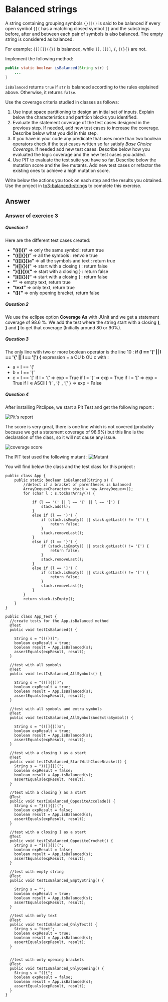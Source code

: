 # Balanced strings

A string containing grouping symbols `{}[]()` is said to be balanced if every open symbol `{[(` has a matching closed symbol `]}` and the substrings before, after and between each pair of symbols is also balanced. The empty string is considered as balanced.

For example: `{[][]}({})` is balanced, while `][`, `([)]`, `{`, `{(}{}` are not.

Implement the following method:

```java
public static boolean isBalanced(String str) {
    ...
}
```

`isBalanced` returns `true` if `str` is balanced according to the rules explained above. Otherwise, it returns `false`.

Use the coverage criteria studied in classes as follows:

1. Use input space partitioning to design an initial set of inputs. Explain below the characteristics and partition blocks you identified.
2. Evaluate the statement coverage of the test cases designed in the previous step. If needed, add new test cases to increase the coverage. Describe below what you did in this step.
3. If you have in your code any predicate that uses more than two boolean operators check if the test cases written so far satisfy *Base Choice Coverage*. If needed add new test cases. Describe below how you evaluated the logic coverage and the new test cases you added.
4. Use PIT to evaluate the test suite you have so far. Describe below the mutation score and the live mutants. Add new test cases or refactor the existing ones to achieve a high mutation score.

Write below the actions you took on each step and the results you obtained.
Use the project in [tp3-balanced-strings](../code/tp3-balanced-strings) to complete this exercise.

## Answer
### Answer of exercice 3
##### Question 1
Here are the different test cases created:
* **"((()))"** => only the same symbol: return true
* **“(([]{}))”** => all the symbols : renvoie true
* **“(([]{}))a”** => all the symbols and text : return true
* **")([]{})("** => start with a closing ) : return false
* **“}([]{})(“** => start with a closing } : return false
* **“]([]{})(“** => start with a closing ] : return false
* **“”** => empty text, return true 
* **“text”** => only text, return true
* **"([{"** => only opening bracket, return false

##### Question 2
We use the eclipse option **Coverage As** with JUnit and we get a statement coverage of 98.6 %. We add the test where the string start with a closing **)**, **}** and **]** to get that coverage (Initially around 80 or 90%).
##### Question 3
The only line with two or more boolean operator is the line 10 : **if (l == '(' || l == '{' || l == '[') {**
expression = a OU b OU c with : 
* a = I == '('
* b = I == '{'
* c = I == '['
if l = ‘(‘ => exp = True
if l = ‘{‘ => exp = True
if l = ‘[‘ => exp = True
if I ∊ ASCII\{ ‘(‘ , ‘{‘ , ‘[‘ } => exp = False

##### Question 4
After installing Pitclipse, we start a Pit Test and get the following report :

![](assets/pitTestExos3.png "Pit's report")

The score is very great, there is one line which is not covered (probably because we get a statement coverage of 98.6%) but this line is the declaration of the class, so it will not cause any issue.

![](assets/coverageExos3.png "coverage score")

The PIT test used the following mutant : 
![](assets/mutationExos3.png "Mutant")

You will find below the class and the test class for this project :
```
public class App {
    public static boolean isBalanced(String s) {
    	//detect if a bracket of parentheses is balanced
    	ArrayDeque<Character> stack = new ArrayDeque<>();
        for (char l : s.toCharArray()) {

            if (l == '(' || l == '{' || l == '[') {
                stack.add(l);
            }
            else if (l == ')') {
                if (stack.isEmpty() || stack.getLast() != '(') {
                    return false;
                }
                stack.removeLast();
            }
            else if (l == '}') {
                if (stack.isEmpty() || stack.getLast() != '{') {
                    return false;
                }
                stack.removeLast();
            }
            else if (l == ']') {
                if (stack.isEmpty() || stack.getLast() != '[') {
                    return false;
                }
                stack.removeLast();
            }
        }
        return stack.isEmpty();
    }
}

```

```
public class App_Test {
  //create tests for the App.isBalanced method
  @Test
  public void testIsBalanced() {

    String s = "((()))";
    boolean expResult = true;
    boolean result = App.isBalanced(s);
    assertEquals(expResult, result);
  }

  //test with all symbols
  @Test
  public void testIsBalanced_AllSymbols() {

    String s = "(([]{}))";
    boolean expResult = true;
    boolean result = App.isBalanced(s);
    assertEquals(expResult, result);
  }

  //test with all symbols and extra symbols
  @Test
  public void testIsBalanced_AllSymbolsAndExtraSymbol() {

    String s = "(([]{}))a";
    boolean expResult = true;
    boolean result = App.isBalanced(s);
    assertEquals(expResult, result);
  }

  //test with a closing ) as a start
  @Test
  public void testIsBalanced_StartWithCloseBracket() {
    String s = ")([]{})(";
    boolean expResult = false;
    boolean result = App.isBalanced(s);
    assertEquals(expResult, result);
  }
  
  //test with a closing } as a start
  @Test
  public void testIsBalanced_OppositeAccolade() {
    String s = "}([]{})(";
    boolean expResult = false;
    boolean result = App.isBalanced(s);
    assertEquals(expResult, result);
  }
  
  //test with a closing ] as a start
  @Test
  public void testIsBalanced_OppositeCrochet() {
    String s = "]([]{})(";
    boolean expResult = false;
    boolean result = App.isBalanced(s);
    assertEquals(expResult, result);
  }

  //test with empty string
  @Test
  public void testIsBalanced_EmptyString() {

    String s = "";
    boolean expResult = true;
    boolean result = App.isBalanced(s);
    assertEquals(expResult, result);
  }

  //test with only text
  @Test
  public void testIsBalanced_OnlyText() {
    String s = "text";
    boolean expResult = true;
    boolean result = App.isBalanced(s);
    assertEquals(expResult, result);
  }


  //test with only opening brackets
  @Test
  public void testIsBalanced_OnlyOpening() {
    String s = "([{";
    boolean expResult = false;
    boolean result = App.isBalanced(s);
    assertEquals(expResult, result);
  }
}
```

